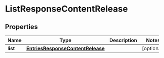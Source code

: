 
# ListResponseContentRelease

## Properties
Name | Type | Description | Notes
------------ | ------------- | ------------- | -------------
**list** | [**EntriesResponseContentRelease**](EntriesResponseContentRelease.md) |  |  [optional]



